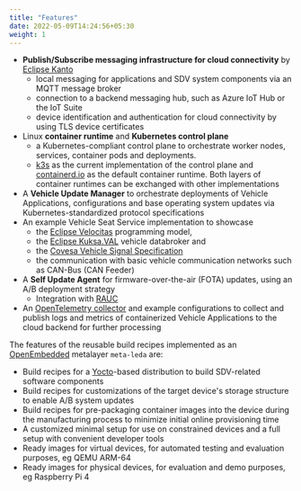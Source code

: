 ```yaml
---
title: "Features"
date: 2022-05-09T14:24:56+05:30
weight: 1
---
```


- **Publish/Subscribe messaging infrastructure for cloud connectivity** by [Eclipse Kanto](https://github.com/eclipse-kanto/)
  - local messaging for applications and SDV system components via an MQTT message broker
  - connection to a backend messaging hub, such as Azure IoT Hub or the IoT Suite
  - device identification and authentication for cloud connectivity by using TLS device certificates
- Linux **container runtime** and **Kubernetes control plane**
  - a Kubernetes-compliant control plane to orchestrate worker nodes, services, container pods and deployments.
  - [k3s](https://k3s.io/) as the current implementation of the control plane and [containerd.io](https://containerd.io/) as the default container runtime. Both layers of container runtimes can be exchanged with other implementations
- A **Vehicle Update Manager** to orchestrate deployments of Vehicle Applications, configurations and base operating system updates via Kubernetes-standardized protocol specifications
- An example Vehicle Seat Service implementation to showcase
  - the [Eclipse Velocitas](https://projects.eclipse.org/projects/automotive.velocitas) programming model,
  - the [Eclipse Kuksa.VAL](https://github.com/eclipse/kuksa.val) vehicle databroker and
  - the [Covesa Vehicle Signal Specification](https://github.com/COVESA/vehicle_signal_specification)
  - the communication with basic vehicle communication networks such as CAN-Bus (CAN Feeder)
- A **Self Update Agent** for firmware-over-the-air (FOTA) updates, using an A/B deployment strategy
  - Integration with [RAUC](https://www.rauc.io/)
- An [OpenTelemetry collector](https://github.com/open-telemetry/) and example configurations to collect and publish logs and metrics of containerized Vehicle Applications to the cloud backend for further processing

The features of the reusable build recipes implemented as an [OpenEmbedded](https://www.openembedded.org) metalayer `meta-leda` are:

- Build recipes for a [Yocto](https://www.yoctoproject.org/)-based distribution to build SDV-related software components
- Build recipes for customizations of the target device's storage structure to enable A/B system updates
- Build recipes for pre-packaging container images into the device during the manufacturing process to minimize initial online provisioning time
- A customized minimal setup for use on constrained devices and a full setup with convenient developer tools
- Ready images for virtual devices, for automated testing and evaluation purposes, eg QEMU ARM-64
- Ready images for physical devices, for evaluation and demo purposes, eg Raspberry Pi 4
